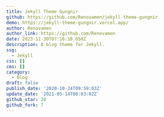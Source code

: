 ```yaml
---
title: Jekyll Theme Gungnir
github: https://github.com/Renovamen/jekyll-theme-gungnir
demo: https://jekyll-theme-gungnir.vercel.app/
author: Renovamen
author_link: https://github.com/Renovamen
date: 2023-11-30T07:16:18.658Z
description: A blog theme for Jekyll.
ssg:
  - Jekyll
css: []
cms: []
category:
  - Blog
draft: false
publish_date: '2020-10-24T09:59:03Z'
update_date: '2021-05-14T08:03:02Z'
github_star: 28
github_fork: 7
---
```


